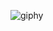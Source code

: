 
<!--
<table border="0">
 <tr>
  <td>

  
  </td>

  <td align="center">

 <!--

      <img src="https://github-readme-streak-stats.herokuapp.com/?user=ozcanbayram&theme=dark" alt="Ozcan's GitHub Streak" />

        ![Top Langs](https://github-readme-stats.vercel.app/api/top-langs/?username=ozcanbayram&layout=compact&theme=dark)

   <img src="https://github-readme-streak-stats.herokuapp.com/?user=ozcanbayram&theme=dark" alt="Ozcan's GitHub Streak" />
        
        
-->

<!--
  </td>
 </tr>
</table>   

-->

![giphy](https://media.giphy.com/media/QT9SVRVexMgOk/giphy.gif?cid=ecf05e477c9szjyvq30xz79acd6gpgfjicl3hxba16d22a3u&ep=v1_gifs_search&rid=giphy.gif&ct=g)


<!--
<h3>GitHub Streak</h3>
 <img src="https://github-readme-streak-stats.herokuapp.com/?user=ozcanbayram&theme=dark" alt="Zal's GitHub Streak" />
-->
<!--

## 💫 About Me  
-->

<!-- ![Profile views counter](https://komarev.com/ghpvc/?username=ozcanbayram-git&style=flat-square) -->

<!--
✨ Hello, I am Özcan, i am 21 years old.
I'm working on becoming full-stack Mobile and Web developer.
I love my job and try to learn new things every day.
You can review my projects,
support me and contact me via the links below to get more information about me.

-->

<!--
![Top Langs](https://github-readme-stats.vercel.app/api/top-langs/?username=ozcanbayram&layout=compact&theme=dracula)
-->


<!-- ![Anurag's GitHub stats](https://github-readme-stats.vercel.app/api?username=ozcanbayram&show_icons=true&theme=dracula&height=100) -->





<!--
## Languages I'm currently working on
![Langs](https://skillicons.dev/icons?i=flutter,dart,firebase,sqlite,mysql,dotnet,js,") -->


<!-- 
## Languages i use
![Langs](https://skillicons.dev/icons?i=flutter,dart,kotlin,java,firebase,sqlite,mysql,cs,dotnet,angular,html,css,") 

## Tools i use 
![Langs](https://skillicons.dev/icons?i=androidstudio,vscode,visualstudio,git,github,pr,figma,")
-->



<!--
## Languages I'm currently working on
![Langs](https://skillicons.dev/icons?i=cs,java,kotlin,flutter,dart,firebase,sqlite,mysql,php,js,html,css,figma,git,")

<!--

## Languages I currently use:
![Langs](https://skillicons.dev/icons?i=cs,java,mysql,html,css,")

## I am working on these languages for Mobile Development
![Langs](https://skillicons.dev/icons?i=java,kotlin,dart,flutter,python,sqlite,swift,")

## I am working on these languages ​​for Web Development
![Langs](https://skillicons.dev/icons?i=cs,dotnet,html,css,javascript,ts,angular,django,mysql,")

-->
<!--
## 📊 GitHub Stats:
![Top Langs](https://github-readme-stats.vercel.app/api/top-langs/?username=ozcanbayram&layout=compact&theme=dracula)
-->
<!--
## ⚡ Certificates
<a href="https://www.udemy.com/certificate/UC-c9f1bb41-1444-4f53-8300-357469156655/" target="_blank">
<img src = "https://github.com/ozcanbayram/OzcanBayram/assets/117665864/a82e9b64-023c-48a9-876d-6e3494609978" alt = "C#" width = "200" height = "150"/ >
</a>

<a href="https://www.btkakademi.gov.tr/portal/certificate/validate?certificateId=dx1hAJV8o6" target="_blank">
<img src = "https://github.com/ozcanbayram/OzcanBayram/assets/117665864/3f691065-a1c2-4b0b-8726-aa6871ca190d" alt = "Git and GitHub" width = "200" height = "150"/ >
</a>

<a href="https://coursera.org/share/d4dfd67a5f56106db1fe70d988cab459" target="_blank">
<img src = "https://s3.amazonaws.com/coursera_assets/meta_images/generated/CERTIFICATE_LANDING_PAGE/CERTIFICATE_LANDING_PAGE~J5FL7GTY98HD/CERTIFICATE_LANDING_PAGE~J5FL7GTY98HD.jpeg" alt = "Project Managament" width = "250" height = "150"/ >
</a>

<a href="https://www.coursera.org/account/accomplishments/verify/6BJM8U9VK7C5">
<img src = "https://s3.amazonaws.com/coursera_assets/meta_images/generated/CERTIFICATE_LANDING_PAGE/CERTIFICATE_LANDING_PAGE~6BJM8U9VK7C5/CERTIFICATE_LANDING_PAGE~6BJM8U9VK7C5.jpeg" alt = "Project Managament" width = "250" height = "150"/ >
</a>
 -->
 <!-- 
## 🌐 Socials - Contact:
- Email    :  [![E-mail](https://img.shields.io/badge/email-%23E4405F.svg?logo=email&logoColor=white)](https://mail.google.com/mail/u/0/?fs=1&tf=cm&source=mailto&to=ozzcanbayram@gmail.com)
- Linkedin :  [![LinkedIn](https://img.shields.io/badge/LinkedIn-%230077B5.svg?logo=linkedin&logoColor=white)](https://www.linkedin.com/in/ozcanbayram/) 
- Instagram:  [![Instagram](https://img.shields.io/badge/Instagram-%23E4405F.svg?logo=Instagram&logoColor=white)](https://www.instagram.com/ozcan0/)
- Twitter: [![Instagram](https://img.shields.io/badge/twitter-%23E4405F.svg?logo=twitter&logoColor=white)](https://x.com/ozcanbayram0)
- Web:  [![Web](https://img.shields.io/badge/Web-%23E4405F.svg?logo=OzcanBayram&logoColor=white)](https://www.ozcanbayram.com)
-->

<!-- A test commit for my local git bash!-->  

